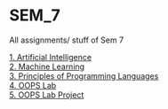 # SEM_7
All assignments/ stuff of Sem 7

[1. Artificial Intelligence](https://www.yatra.com/international-flights/flights-to-united-states) </br>
[2. Machine Learning](https://github.com/vasanthkumar18/SEM_7/tree/main/ML) </br>
[3. Principles of Programming Languages](https://github.com/vasanthkumar18/SEM_7/tree/main/PPL) </br>
[4. OOPS Lab](https://github.com/vasanthkumar18/OOPS_Lab) </br>
[5. OOPS Lab Project](https://github.com/vasanthkumar18/Restaurant-Billing-Management-System) </br>
